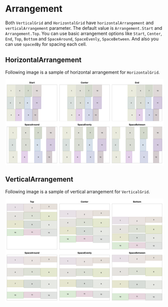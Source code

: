 # Arrangement

Both `VerticalGrid` and `HorizontalGrid` have `horizontalArrangement` and `verticalArrangement` parameter.
The default value is `Arrangement.Start` and `Arrangement.Top`.
You can use basic arrangement options like `Start`, `Center`, `End`, `Top`, `Bottom` and `SpaceAround`, `SpaceEvenly`, `SpaceBetween`.
And also you can use `spacedBy` for spacing each cell.

## HorizontalArrangement

Following image is a sample of horizontal arrangement for `HorizontalGrid`.

![horizontal-arrangement](images/horizontal_arrangement.png)

## VerticalArrangement

Following image is a sample of vertical arrangement for `VerticalGrid`.

![vertical-arrangement](images/vertical_arrangement.png)
